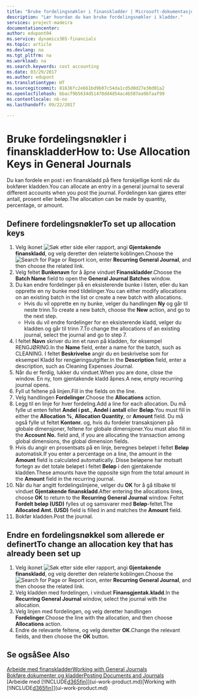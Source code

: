 ```yaml
---
title: "Bruke fordelingsnøkler i finanskladder | Microsoft-dokumentasjon"
description: "Lær hvordan du kan bruke fordelingsnøkler i kladder."
services: project-madeira
documentationcenter: 
author: edupont04
ms.service: dynamics365-financials
ms.topic: article
ms.devlang: na
ms.tgt_pltfrm: na
ms.workload: na
ms.search.keywords: cost accounting
ms.date: 03/29/2017
ms.author: edupont
ms.translationtype: HT
ms.sourcegitcommit: 81636fc2e661bd9b07c54da1cd5d0d27e30d01a2
ms.openlocfilehash: bbacf9b5634d51478dd4d54ac4b587ea9bfaaf99
ms.contentlocale: nb-no
ms.lasthandoff: 09/22/2017

---
```

# <a name="how-to-use-allocation-keys-in-general-journals"></a><span data-ttu-id="a6b4b-103">Bruke fordelingsnøkler i finanskladder</span><span class="sxs-lookup"><span data-stu-id="a6b4b-103">How to: Use Allocation Keys in General Journals</span></span>
<span data-ttu-id="a6b4b-104">Du kan fordele en post i en finanskladd på flere forskjellige konti når du bokfører kladden.</span><span class="sxs-lookup"><span data-stu-id="a6b4b-104">You can allocate an entry in a general journal to several different accounts when you post the journal.</span></span> <span data-ttu-id="a6b4b-105">Fordelingen kan gjøres etter antall, prosent eller beløp.</span><span class="sxs-lookup"><span data-stu-id="a6b4b-105">The allocation can be made by quantity, percentage, or amount.</span></span>

## <a name="to-set-up-allocation-keys"></a><span data-ttu-id="a6b4b-106">Definere fordelingsnøkler</span><span class="sxs-lookup"><span data-stu-id="a6b4b-106">To set up allocation keys</span></span>
1. <span data-ttu-id="a6b4b-107">Velg ikonet ![Søk etter side eller rapport](media/ui-search/search_small.png "Ikonet Søk etter side eller rapport"), angi **Gjentakende finanskladd**, og velg deretter den relaterte koblingen.</span><span class="sxs-lookup"><span data-stu-id="a6b4b-107">Choose the ![Search for Page or Report](media/ui-search/search_small.png "Search for Page or Report icon") icon, enter **Recurring General Journal**, and then choose the related link.</span></span>
2. <span data-ttu-id="a6b4b-108">Velg feltet **Bunkenavn** for å åpne vinduet **Finanskladder**.</span><span class="sxs-lookup"><span data-stu-id="a6b4b-108">Choose the **Batch Name** field to open the **General Journal Batches** window.</span></span>
3. <span data-ttu-id="a6b4b-109">Du kan endre fordelinger på en eksisterende bunke i listen, eller du kan opprette en ny bunke med tildelinger.</span><span class="sxs-lookup"><span data-stu-id="a6b4b-109">You can either modify allocations on an existing batch in the list or create a new batch with allocations.</span></span>
   * <span data-ttu-id="a6b4b-110">Hvis du vil opprette en ny bunke, velger du handlingen **Ny** og går til neste trinn.</span><span class="sxs-lookup"><span data-stu-id="a6b4b-110">To create a new batch, choose the **New** action, and go to the next step.</span></span>
   * <span data-ttu-id="a6b4b-111">Hvis du vil endre fordelinger for en eksisterende kladd, velger du kladden og går til trinn 7.</span><span class="sxs-lookup"><span data-stu-id="a6b4b-111">To change the allocations of an existing journal, select the journal and go to step 7.</span></span>    
4. <span data-ttu-id="a6b4b-112">I feltet **Navn** skriver du inn et navn på kladden, for eksempel RENGJØRING.</span><span class="sxs-lookup"><span data-stu-id="a6b4b-112">In the **Name** field, enter a name for the batch, such as CLEANING.</span></span> <span data-ttu-id="a6b4b-113">I feltet **Beskrivelse** angir du en beskrivelse som for eksempel Kladd for rengjøringsutgifter.</span><span class="sxs-lookup"><span data-stu-id="a6b4b-113">In the **Description** field, enter a description, such as Cleaning Expenses Journal.</span></span>
5. <span data-ttu-id="a6b4b-114">Når du er ferdig, lukker du vinduet.</span><span class="sxs-lookup"><span data-stu-id="a6b4b-114">When you are done, close the window.</span></span> <span data-ttu-id="a6b4b-115">En ny, tom gjentakende kladd åpnes.</span><span class="sxs-lookup"><span data-stu-id="a6b4b-115">A new, empty recurring journal opens.</span></span>
6. <span data-ttu-id="a6b4b-116">Fyll ut feltene på linjen.</span><span class="sxs-lookup"><span data-stu-id="a6b4b-116">Fill in the fields on the line.</span></span>
7. <span data-ttu-id="a6b4b-117">Velg handlingen **Fordelinger**.</span><span class="sxs-lookup"><span data-stu-id="a6b4b-117">Choose the **Allocations** action.</span></span>
8. <span data-ttu-id="a6b4b-118">Legg til en linje for hver fordeling.</span><span class="sxs-lookup"><span data-stu-id="a6b4b-118">Add a line for each allocation.</span></span> <span data-ttu-id="a6b4b-119">Du må fylle ut enten feltet **Andel i pst.**, **Andel i antall** eller **Beløp**.</span><span class="sxs-lookup"><span data-stu-id="a6b4b-119">You must fill in either the **Allocation %**, **Allocation Quantity**, or **Amount** field.</span></span> <span data-ttu-id="a6b4b-120">Du må også fylle ut feltet **Kontonr.** og, hvis du fordeler transaksjonen på globale dimensjoner, feltene for globale dimensjoner.</span><span class="sxs-lookup"><span data-stu-id="a6b4b-120">You must also fill in the **Account No.** field and, if you are allocating the transaction among global dimensions, the global dimension fields.</span></span>
9. <span data-ttu-id="a6b4b-121">Hvis du angir en prosentsats på en linje, beregnes beløpet i feltet **Beløp** automatisk.</span><span class="sxs-lookup"><span data-stu-id="a6b4b-121">If you enter a percentage on a line, the amount in the **Amount** field is calculated automatically.</span></span> <span data-ttu-id="a6b4b-122">Disse beløpene har motsatt fortegn av det totale beløpet i feltet **Beløp** i den gjentakende kladden.</span><span class="sxs-lookup"><span data-stu-id="a6b4b-122">These amounts have the opposite sign from the total amount in the **Amount** field in the recurring journal.</span></span>
10. <span data-ttu-id="a6b4b-123">Når du har angitt fordelingslinjene, velger du **OK** for å gå tilbake til vinduet **Gjentakende finanskladd**.</span><span class="sxs-lookup"><span data-stu-id="a6b4b-123">After entering the allocations lines, choose **OK** to return to the **Recurring General Journal** window.</span></span> <span data-ttu-id="a6b4b-124">Feltet **Fordelt beløp (USD)** fylles ut og samsvarer med **Beløp**-feltet.</span><span class="sxs-lookup"><span data-stu-id="a6b4b-124">The **Allocated Amt. (USD)** field is filled in and matches the **Amount** field.</span></span>
11. <span data-ttu-id="a6b4b-125">Bokfør kladden.</span><span class="sxs-lookup"><span data-stu-id="a6b4b-125">Post the journal.</span></span>

## <a name="to-change-an-allocation-key-that-has-already-been-set-up"></a><span data-ttu-id="a6b4b-126">Endre en fordelingsnøkkel som allerede er definert</span><span class="sxs-lookup"><span data-stu-id="a6b4b-126">To change an allocation key that has already been set up</span></span>
1. <span data-ttu-id="a6b4b-127">Velg ikonet ![Søk etter side eller rapport](media/ui-search/search_small.png "Ikonet Søk etter side eller rapport"), angi **Gjentakende finanskladd**, og velg deretter den relaterte koblingen.</span><span class="sxs-lookup"><span data-stu-id="a6b4b-127">Choose the ![Search for Page or Report](media/ui-search/search_small.png "Search for Page or Report icon") icon, enter **Recurring General Journal**, and then choose the related link.</span></span>
2. <span data-ttu-id="a6b4b-128">Velg kladden med fordelingen, i vinduet **Finansgjentak.kladd**.</span><span class="sxs-lookup"><span data-stu-id="a6b4b-128">In the **Recurring General Journal** window, select the journal with the allocation.</span></span>
3. <span data-ttu-id="a6b4b-129">Velg linjen med fordelingen, og velg deretter handlingen **Fordelinger**.</span><span class="sxs-lookup"><span data-stu-id="a6b4b-129">Choose the line with the allocation, and then choose **Allocations** action.</span></span>
4. <span data-ttu-id="a6b4b-130">Endre de relevante feltene, og velg deretter **OK**.</span><span class="sxs-lookup"><span data-stu-id="a6b4b-130">Change the relevant fields, and then choose the **OK** button.</span></span>

## <a name="see-also"></a><span data-ttu-id="a6b4b-131">Se også</span><span class="sxs-lookup"><span data-stu-id="a6b4b-131">See Also</span></span>
[<span data-ttu-id="a6b4b-132">Arbeide med finanskladder</span><span class="sxs-lookup"><span data-stu-id="a6b4b-132">Working with General Journals</span></span>](ui-work-general-journals.md)  
[<span data-ttu-id="a6b4b-133">Bokføre dokumenter og kladder</span><span class="sxs-lookup"><span data-stu-id="a6b4b-133">Posting Documents and Journals</span></span>](ui-post-documents-journals.md)  
<span data-ttu-id="a6b4b-134">[Arbeide med [!INCLUDE[d365fin](includes/d365fin_md.md)]](ui-work-product.md)</span><span class="sxs-lookup"><span data-stu-id="a6b4b-134">[Working with [!INCLUDE[d365fin](includes/d365fin_md.md)]](ui-work-product.md)</span></span>

